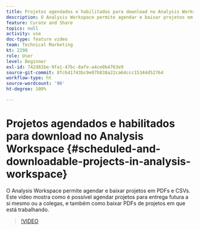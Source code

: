 ```yaml
---
title: Projetos agendados e habilitados para download no Analysis Workspace
description: O Analysis Workspace permite agendar e baixar projetos em PDFs e CSVs. Este vídeo mostra como é possível agendar projetos para entrega futura a si mesmo ou a colegas, e também como baixar PDFs de projetos em que está trabalhando.
feature: Curate and Share
topics: null
activity: use
doc-type: feature video
team: Technical Marketing
kt: 2298
role: User
level: Beginner
exl-id: 742d81be-9fa1-47bc-8afe-a4ce0b4763e9
source-git-commit: 8fc641743bc9e07b838a22ca64ccc15344d52764
workflow-type: ht
source-wordcount: '96'
ht-degree: 100%

---
```


# Projetos agendados e habilitados para download no Analysis Workspace {#scheduled-and-downloadable-projects-in-analysis-workspace}

O Analysis Workspace permite agendar e baixar projetos em PDFs e CSVs. Este vídeo mostra como é possível agendar projetos para entrega futura a si mesmo ou a colegas, e também como baixar PDFs de projetos em que está trabalhando.

>[!VIDEO](https://video.tv.adobe.com/v/24709/?quality=12&learn=on)
